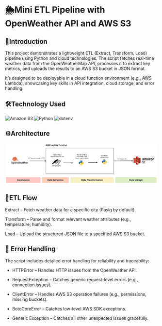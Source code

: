 # 🌦️Mini ETL Pipeline with OpenWeather API and AWS S3

## 📌Introduction
This project demonstrates a lightweight ETL (Extract, Transform, Load) pipeline using Python and cloud technologies. The script fetches real-time weather data from the OpenWeatherMap API, processes it to extract key metrics, and uploads the results to an AWS S3 bucket in JSON format.

It’s designed to be deployable in a cloud function environment (e.g., AWS Lambda), showcasing key skills in API integration, cloud storage, and error handling.

## 🛠Technology Used
![Amazon S3](https://img.shields.io/badge/Amazon%20S3-FF9900?style=for-the-badge&logo=amazons3&logoColor=white) ![Python](https://img.shields.io/badge/python-3670A0?style=for-the-badge&logo=python&logoColor=ffdd54) 
![dotenv](https://img.shields.io/badge/dotenv-ECD53F.svg?style=for-the-badge&logo=dotenv&logoColor=black)

## ⚙️Architecture
![Data Architecture Diagram](Documentation/Architecture.jpg)
## 🔁ETL Flow
Extract – Fetch weather data for a specific city (Pasig by default).

Transform – Parse and format relevant weather attributes (e.g., temperature, humidity).

Load – Upload the structured JSON file to a specified AWS S3 bucket.

## 🚨 Error Handling
The script includes detailed error handling for reliability and traceability:

- HTTPError – Handles HTTP issues from the OpenWeather API.

- RequestException – Catches generic request-level errors (e.g., connection issues).

- ClientError – Handles AWS S3 operation failures (e.g., permissions, missing buckets).

- BotoCoreError – Catches low-level AWS SDK exceptions.

- Generic Exception – Catches all other unexpected issues gracefully.
